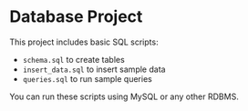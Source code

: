 # Database Project

This project includes basic SQL scripts:
- `schema.sql` to create tables
- `insert_data.sql` to insert sample data
- `queries.sql` to run sample queries

You can run these scripts using MySQL or any other RDBMS.